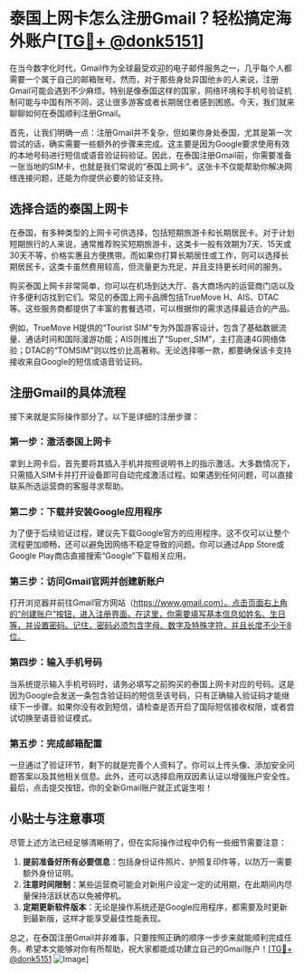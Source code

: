 # 泰国上网卡怎么注册Gmail？轻松搞定海外账户[[TG💪+ @donk5151](https://t.me/s/donk5151)]

在当今数字化时代，Gmail作为全球最受欢迎的电子邮件服务之一，几乎每个人都需要一个属于自己的邮箱账号。然而，对于那些身处异国他乡的人来说，注册Gmail可能会遇到不少麻烦。特别是像泰国这样的国家，网络环境和手机号验证机制可能与中国有所不同，这让很多游客或者长期居住者感到困惑。今天，我们就来聊聊如何在泰国顺利注册Gmail。

首先，让我们明确一点：注册Gmail并不复杂，但如果你身处泰国，尤其是第一次尝试的话，确实需要一些额外的步骤来完成。这主要是因为Google要求使用有效的本地号码进行短信或语音验证码验证。因此，在泰国注册Gmail前，你需要准备一张当地的SIM卡，也就是我们常说的“泰国上网卡”。这张卡不仅能帮助你解决网络连接问题，还能为你提供必要的验证支持。

## 选择合适的泰国上网卡

在泰国，有多种类型的上网卡可供选择，包括短期旅游卡和长期居民卡。对于计划短期旅行的人来说，通常推荐购买短期旅游卡，这类卡一般有效期为7天、15天或30天不等，价格实惠且方便携带。而如果你打算长期居住或工作，则可以选择长期居民卡，这类卡虽然费用较高，但流量更为充足，并且支持更长时间的服务。

购买泰国上网卡非常简单，你可以在机场到达大厅、各大商场内的运营商门店以及许多便利店找到它们。常见的泰国上网卡品牌包括TrueMove H、AIS、DTAC等。这些服务商都提供了丰富的套餐选项，可以根据你的需求选择最适合的产品。

例如，TrueMove H提供的“Tourist SIM”专为外国游客设计，包含了基础数据流量、通话时间和国际漫游功能；AIS则推出了“Super_SIM”，主打高速4G网络体验；DTAC的“TOMSIM”则以性价比高著称。无论选择哪一款，都要确保该卡支持接收来自Google的短信或语音验证码。

## 注册Gmail的具体流程

接下来就是实际操作部分了。以下是详细的注册步骤：

### 第一步：激活泰国上网卡

拿到上网卡后，首先要将其插入手机并按照说明书上的指示激活。大多数情况下，只需插入SIM卡并打开设备即可自动完成激活过程。如果遇到任何问题，可以直接联系所选运营商的客服寻求帮助。

### 第二步：下载并安装Google应用程序

为了便于后续验证过程，建议先下载Google官方的应用程序。这不仅可以让整个流程更加顺畅，还可以避免因网络不稳定导致的问题。你可以通过App Store或Google Play商店直接搜索“Google”下载相关应用。

### 第三步：访问Gmail官网并创建新账户

打开浏览器并前往Gmail官方网站（https://www.gmail.com）。点击页面右上角的“创建账户”按钮，进入注册界面。在这里，你需要填写基本信息如姓名、生日等，并设置密码。记住，密码必须包含字母、数字及特殊字符，并且长度不少于8位。

### 第四步：输入手机号码

当系统提示输入手机号码时，请务必填写之前购买的泰国上网卡对应的号码。这是因为Google会发送一条包含验证码的短信至该号码，只有正确输入验证码才能继续下一步骤。如果你没有收到短信，请检查是否开启了国际短信接收权限，或者尝试切换至语音验证模式。

### 第五步：完成邮箱配置

一旦通过了验证环节，剩下的就是完善个人资料了。你可以上传头像、添加安全问题答案以及其他相关信息。此外，还可以选择启用双因素认证以增强账户安全性。最后，点击提交按钮，你的全新Gmail账户就正式诞生啦！

## 小贴士与注意事项

尽管上述方法已经足够清晰明了，但在实际操作过程中仍有一些细节需要注意：

1. **提前准备好所有必要信息**：包括身份证件照片、护照复印件等，以防万一需要额外身份证明。
2. **注意时间限制**：某些运营商可能会对新用户设定一定的试用期，在此期间内尽量保持活跃状态以免被停机。
3. **定期更新软件版本**：无论是操作系统还是Google应用程序，都需要及时更新到最新版，这样才能享受最佳性能表现。

总之，在泰国注册Gmail并非难事，只要按照正确的顺序一步步来就能顺利完成任务。希望本文能够对你有所帮助，祝大家都能成功建立自己的Gmail账户！[[TG💪+ @donk5151](https://t.me/s/donk5151) ![Image](https://i.postimg.cc/rwNCRYN7/Snipaste-2025-04-30-17-27-05.png)]
